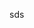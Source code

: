 <!-- ---
type: pr
pr_sn: diyfuruta
name: DIY Furuta
---

<h3>
After working in the simulation, I was happy for what I managed to accomplished but I wanted to do something more, something more practical..
</h3>

!-->

sds